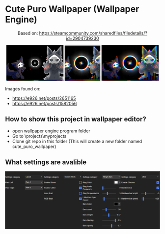 # Cute Puro Wallpaper (Wallpaper Engine)
<div align="center">

Based on: https://steamcommunity.com/sharedfiles/filedetails/?id=2904739230  

<img width="37%" src="preview1.png">
<img width="23%" src="preview.gif">
<img width="37%" src="preview2.jpg">


</div>

Images found on:

- https://e926.net/posts/2651165
- https://e926.net/posts/1582056

## How to show this project in wallpaper editor?

- open wallpaper engine program folder
- Go to \projects\myprojects
- Clone git repo in this folder (This will create a new folder named cute_puro_wallpaper)

## What settings are avalible

<img src="settings.png">
